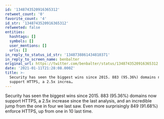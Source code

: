 ```yaml
---
id: '1348743520916365312'
retweet_count: '0'
favorite_count: '4'
id_str: '1348743520916365312'
retweeted: false
entities:
  hashtags: []
  symbols: []
  user_mentions: []
  urls: []
in_reply_to_status_id_str: '1348738861434810371'
in_reply_to_screen_name: benbalter
original_url: https://twitter.com/benbalter/status/1348743520916365312
date: '2021-01-11T21:28:08.000Z'
title: >-
  Security has seen the biggest wins since 2015. 883 (95.36%) domains now
  support HTTPS, a 2.5x increa…
---
```


Security has seen the biggest wins since 2015. 883 (95.36%) domains now support HTTPS, a 2.5x increase since the last analysis, and an incredible jump from the one in four we last saw. Even more surprisingly 849 (91.68%) enforce HTTPS, up from one in 10 last time.